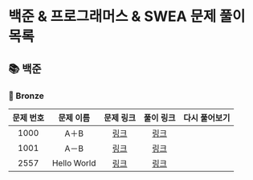 # 
# 백준 & 프로그래머스 & SWEA 문제 풀이 목록
## 📚 백준
### 🚀 Bronze
| 문제 번호 | 문제 이름 | 문제 링크 | 풀이 링크 | 다시 풀어보기 |
| :-----: | :-----: | :-----: | :-----: | :-----: |
|1000|A＋B|[링크]()|[링크](./%EB%B0%B1%EC%A4%80/Bronze/1000.%E2%80%85A%EF%BC%8BB/README.md)| |
|1001|A－B|[링크]()|[링크](./%EB%B0%B1%EC%A4%80/Bronze/1001.%E2%80%85A%EF%BC%8DB/A%EF%BC%8DB.py)| |
|2557|Hello World|[링크]()|[링크](./%EB%B0%B1%EC%A4%80/Bronze/2557.%E2%80%85Hello%E2%80%85World/README.md)| |
